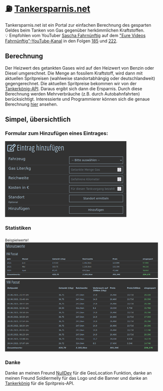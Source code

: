 # ⛽ [Tankersparnis.net](https://tankersparnis.net)

Tankersparnis.net ist ein Portal zur einfachen Berechnung des gesparten Geldes beim Tanken von Gas gegenüber herkömmlichen Kraftstoffen.  
:bulb: Empfohlen vom YouTuber [Sascha Fahrnünftig](https://www.youtube.com/user/Fahrnuenftig) auf dem ["Eure Videos Fahrnünftig"-YouTube-Kanal](https://www.youtube.com/c/EureVideosFahrnünftig) in den Folgen [185](https://youtu.be/U6eEqCILX70?t=649) und [222](https://youtu.be/cGMxy8QqsRI?t=690).

## Berechnung

Der Heizwert des getankten Gases wird auf den Heizwert von Benzin oder Diesel umgerechnet. Die Menge an fossilem Kraftstoff, wird dann mit aktuellen Spritpreisen (wahlweise standortabhängig oder deutschlandweit) gegengerechnet. Die aktuellen Spritpreise bekommen wir von der [Tankerkönig-API](https://creativecommons.tankerkoenig.de/). Daraus ergibt sich dann die Ersparnis. Durch diese Berechnung werden Mehrverbräuche (z.B. durch Autobahnfahrten) berücksichtigt.
Interessierte und Programmierer können sich die genaue Berechnung [hier](https://github.com/RundesBalli/tankersparnis/blob/74ba896fffcf6bc16b819a5c95e2b4c5d78ad3b6/public/inc/addEntry.php#L147) ansehen.

## Simpel, übersichtlich
### Formular zum Hinzufügen eines Eintrages:  
<img src="/public/img/entry.png" alt="Eintragen"/>  

### Statistiken
<sub>Beispielwerte!</sub>  
<img src="/public/img/totalMonthly.png" alt="Monatswerte"/>   
<img src="/public/img/totalSavings.png" alt="Gesamtwerte"/>   

### Danke
Danke an meinen Freund [NullDev](https://github.com/NullDev) für die GeoLocation Funktion, danke an meinen Freund Soldiermelly für das Logo und die Banner und danke an [Tankerkönig](https://creativecommons.tankerkoenig.de/) für die Spritpreis-API.
